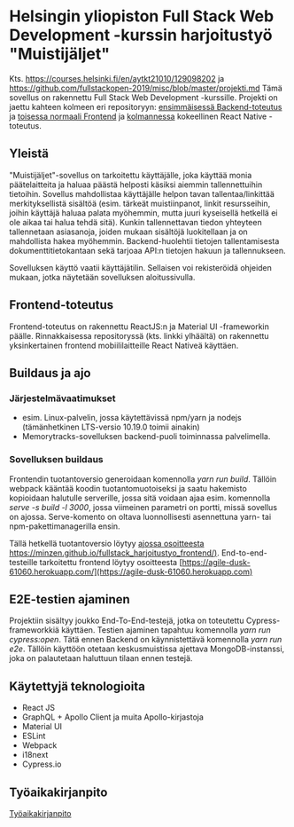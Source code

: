 # Helsingin yliopiston Full Stack Web Development -kurssin harjoitustyö "Muistijäljet"

Kts. https://courses.helsinki.fi/en/aytkt21010/129098202 ja https://github.com/fullstackopen-2019/misc/blob/master/projekti.md
Tämä sovellus on rakennettu Full Stack Web Development -kurssille. Projekti on jaettu kahteen kolmeen eri repositoryyn: [ensimmäisessä Backend-toteutus](https://github.com/minzen/fullstack_harjoitustyo_backend) ja [toisessa normaali Frontend](https://github.com/minzen/fullstack_harjoitustyo_frontend) ja [kolmannessa](https://github.com/minzen/fullstackharjoitustyoreactnative) kokeellinen React Native -toteutus.

## Yleistä

"Muistijäljet"-sovellus on tarkoitettu käyttäjälle, joka käyttää monia päätelaitteita ja haluaa päästä helposti käsiksi aiemmin tallennettuihin tietoihin. Sovellus mahdollistaa käyttäjälle helpon tavan tallentaa/linkittää merkityksellistä sisältöä (esim. tärkeät muistiinpanot, linkit resursseihin, joihin käyttäjä haluaa palata myöhemmin, mutta juuri kyseisellä hetkellä ei ole aikaa tai halua tehdä sitä). Kunkin tallennettavan tiedon yhteyteen tallennetaan asiasanoja, joiden mukaan sisältöjä luokitellaan ja on mahdollista hakea myöhemmin. Backend-huolehtii tietojen tallentamisesta dokumenttitietokantaan sekä tarjoaa API:n tietojen hakuun ja tallennukseen.

Sovelluksen käyttö vaatii käyttäjätilin. Sellaisen voi rekisteröidä ohjeiden mukaan, jotka näytetään sovelluksen aloitussivulla.

## Frontend-toteutus

Frontend-toteutus on rakennettu ReactJS:n ja Material UI -frameworkin päälle. Rinnakkaisessa repositoryssä (kts. linkki ylhäältä) on rakennettu yksinkertainen frontend mobiililaitteille React Nativeä käyttäen.

## Buildaus ja ajo

### Järjestelmävaatimukset

- esim. Linux-palvelin, jossa käytettävissä npm/yarn ja nodejs (tämänhetkinen LTS-versio 10.19.0 toimii ainakin)
- Memorytracks-sovelluksen backend-puoli toiminnassa palvelimella.

### Sovelluksen buildaus

Frontendin tuotantoversio generoidaan komennolla _yarn run build_. Tällöin webpack kääntää koodin tuotantomuotoiseksi ja saatu hakemisto kopioidaan halutulle serverille, jossa sitä voidaan ajaa esim. komennolla _serve -s build -l 3000_, jossa viimeinen parametri on portti, missä sovellus on ajossa. Serve-komento on oltava luonnollisesti asennettuna yarn- tai npm-pakettimanagerilla ensin.

Tällä hetkellä tuotantoversio löytyy [ajossa osoitteesta https://minzen.github.io/fullstack_harjoitustyo_frontend/)](https://minzen.github.io/fullstack_harjoitustyo_frontend/). End-to-end-testeille tarkoitettu frontend löytyy osoitteesta [https://agile-dusk-61060.herokuapp.com/](https://agile-dusk-61060.herokuapp.com)

## E2E-testien ajaminen

Projektiin sisältyy joukko End-To-End-testejä, jotka on toteutettu Cypress-frameworkkiä käyttäen. Testien ajaminen tapahtuu komennolla _yarn run cypress:open_. Tätä ennen Backend on käynnistettävä komennolla _yarn run e2e_. Tällöin käyttöön otetaan keskusmuistissa ajettava MongoDB-instanssi, joka on palautetaan haluttuun tilaan ennen testejä.

## Käytettyjä teknologioita

- React JS
- GraphQL + Apollo Client ja muita Apollo-kirjastoja
- Material UI
- ESLint
- Webpack
- i18next
- Cypress.io

## Työaikakirjanpito

[Työaikakirjanpito](https://github.com/minzen/fullstack_harjoitustyo_backend/blob/master/tyokirjanpito.md)
